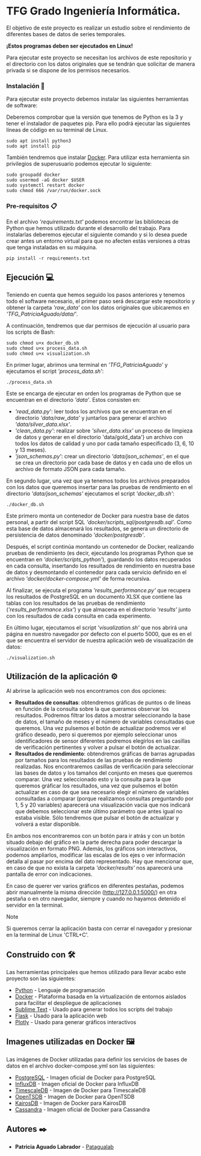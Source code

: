 # TFG Grado Ingeniería Informática.

El objetivo de este proyecto es realizar un estudio sobre el rendimiento de diferentes bases de datos de series temporales.

**¡Estos programas deben ser ejecutados en Linux!**

Para ejecutar este proyecto se necesitan los archivos de este repositorio y el directorio con los datos originales que se tendrán que solicitar de manera privada si se dispone de los permisos necesarios.

### Instalación 🔧

Para ejecutar este proyecto debemos instalar las siguientes herramientas de software:

Deberemos comprobar que la versión que tenemos de Python es la 3 y tener el instalador de paquetes pip. Para ello podrá ejecutar las siguientes líneas de código en su terminal de Linux.
```
sudo apt install python3
sudo apt install pip
```
También tendremos que instalar [Docker](https://docs.docker.com/engine/install/ubuntu/). Para utilizar esta herramienta sin privilegios de superusuario podemos ejecutar lo siguiente:

```
sudo groupadd docker
sudo usermod -aG docker $USER
sudo systemctl restart docker
sudo chmod 666 /var/run/docker.sock
```

### Pre-requisitos 📋

En el archivo *'requirements.txt'* podemos encontrar las bibliotecas de Python que hemos utilizado durante el desarrollo del trabajo. Para instalarlas deberemos ejecutar el siguiente comando y si lo desea puede crear antes un entorno virtual para que no afecten estás versiones a otras que tenga instaladas en su máquina.

```
pip install -r requirements.txt
```
## Ejecución 💻

Teniendo en cuenta que hemos seguido los pasos anteriores y tenemos todo el software necesario, el primer paso será descargar este repositorio y obtener la carpeta *'raw_data'* con los datos originales que ubicaremos en *'TFG_PatriciaAguado/data/'*.

A continuación, tendremos que dar permisos de ejecución al usuario para los scripts de Bash:

```
sudo chmod u+x docker_db.sh
sudo chmod u+x process_data.sh
sudo chmod u+x visualization.sh
```
En primer lugar, abrimos una terminal en *'TFG_PatriciaAguado'* y ejecutamos el script *'process_data.sh'*:
```
./process_data.sh
```
Este se encarga de ejecutar en orden los programas de Python que se encuentran en el directorio *'data'*. Estos consisten en:
* *'read_data.py'*: leer todos los archivos que se encuentran en el directorio *'data/raw_data'* y juntarlos para generar el archivo *'data/silver_data.xlsx'*.
* *'clean_data.py'*: realizar sobre *'silver_data.xlsx'* un proceso de limpieza de datos y generar en el directorio 'data/gold_data'} un archivo con todos los datos de calidad y uno por cada tamaño especificado (3, 6, 10 y 13 meses).
* *'json_schemas.py'*: crear un directorio *'data/json_schemas'*, en el que se crea un directorio por cada base de datos y en cada uno de ellos un archivo de formato JSON para cada tamaño.
  
En segundo lugar, una vez que ya tenemos todos los archivos preparados con los datos que queremos insertar para las pruebas de rendimiento en el directorio *'data/json_schemas'* ejecutamos el script *'docker_db.sh'*:
```
./docker_db.sh
```
Este primero monta un contenedor de Docker para nuestra base de datos personal, a partir del script SQL *'docker/scripts_sql/postgresdb.sql'*. Como esta base de datos almacenará los resultados, se genera un directorio de persistencia de datos denominado *'docker/postgresdb'*.

Después, el script continúa montando un contenedor de Docker, realizando pruebas de rendimiento (es decir, ejecutando los programas Python que se encuentran en *'docker/scripts_python'*), guardando los datos recuperados en cada consulta, insertando los resultados de rendimiento en nuestra base de datos y desmontando el contenedor para cada servicio definido en el archivo *'docker/docker-compose.yml'* de forma recursiva.

Al finalizar, se ejecuta el programa *'results_performance.py'* que recupera los resultados de PostgreSQL en un documento XLSX que contiene las tablas con los resultados de las pruebas de rendimiento (*'results_performance.xlsx'*) y que almacena en el directorio *'results'* junto con los resultados de cada consulta en cada experimento.

En último lugar, ejecutamos el script *'visualization.sh'* que nos abrirá una página en nuestro navegador por defecto con el puerto 5000, que es en el que se encuentra el servidor de nuestra aplicación web de visualización de datos:
```
./visualization.sh
```

## Utilización de la aplicación ⚙️
Al abrirse la aplicación web nos encontramos con dos opciones:
* **Resultados de consultas**: obtendremos gráficas de puntos o de líneas en función de la consulta sobre la que queramos observar los resultados. Podremos filtrar los datos a mostrar seleccionando la base de datos, el tamaño de meses y el número de variables consultadas que queremos. Una vez pulsemos el botón de actualizar podremos ver el gráfico deseado, pero si queremos por ejemplo seleccionar unos identificadores de sensor diferentes podremos elegirlos en las casillas de verificación pertinentes y volver a pulsar el botón de actualizar.
* **Resultados de rendimiento**: obtendremos gráficas de barras agrupadas por tamaños para los resultados de las pruebas de rendimiento realizadas. Nos encontraremos casillas de verificación para seleccionar las bases de datos y los tamaños del conjunto en meses que queremos comparar. Una vez seleccionado esto y la consulta para la que queremos gráficar los resultados, una vez que pulsemos el botón actualizar en caso de que sea necesario elegir el número de variables consultadas a comparar (porque realizamos consultas preguntando por 1, 5 y 20 variables) aparecerá una visualización vacía que nos indicará que debemos seleccionar este último parámetro que antes igual no estaba visible. Sólo tendremos que pulsar el botón de actualizar y volverá a estar disponible.

En ambos nos encontraremos con un botón para ir atrás y con un botón situado debajo del gráfico en la parte derecha para poder descargar la visualización en formato PNG. Además, los gráficos son interactivos, podemos ampliarlos, modificar las escalas de los ejes o ver información detalla al pasar por encima del dato representado.
Hay que mencionar que, en caso de que no exista la carpeta *'docker/results'* nos aparecerá una pantalla de error con indicaciones.

En caso de querer ver varios gráficos en diferentes pestañas, podemos abrir manualmente la misma dirección (http://127.0.0.1:5000/) en otra pestaña o en otro navegador, siempre y cuando no hayamos detenido el servidor en la terminal.

>[!NOTE]
   >
   >Si queremos cerrar la aplicación basta con cerrar el navegador y presionar en la terminal de Linux 'CTRL+C'. 

## Construido con 🛠️

Las herramientas principales que hemos utilizado para llevar acabo este proyecto son las siguientes:

* [Python](https://www.python.org/) - Lenguaje de programación
* [Docker](https://www.docker.com/) - Plataforma basada en la virtualización de entornos aislados para facilitar el despliegue de aplicaciones
* [Sublime Text](https://www.sublimetext.com/) - Usado para generar todos los scripts del trabajo
* [Flask](https://flask.palletsprojects.com/en/3.0.x/) - Usado para la aplicación web
* [Plotly](https://plotly.com/python/) - Usado para generar gráficos interactivos 

## Imagenes utilizadas en Docker 🖼️

Las imágenes de Docker utilizadas para definir los servicios de bases de datos en el archivo docker-compose.yml son las siguientes:

* [PostgreSQL](https://hub.docker.com/_/postgres) - Imagen oficial de Docker para PostgreSQL
* [InfluxDB](https://hub.docker.com/_/influxdb) - Imagen oficial de Docker para InfluxDB
* [TimescaleDB](https://hub.docker.com/r/timescale/timescaledb) - Imagen de Docker para TimescaleDB
* [OpenTSDB](https://hub.docker.com/r/petergrace/opentsdb-docker) - Imagen de Docker para OpenTSDB
* [KairosDB](https://hub.docker.com/r/elastisys/kairosdb) - Imagen de Docker para KairosDB
* [Cassandra](https://hub.docker.com/_/cassandra) - Imagen oficial de Docker para Cassandra

## Autores ✒️

* **Patricia Aguado Labrador** - [Patagualab](https://github.com/Patagualab)
